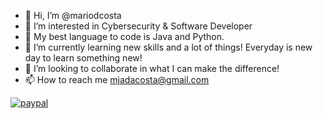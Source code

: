 - 👋 Hi, I’m @mariodcosta
- 👀 I’m interested in Cybersecurity & Software Developer
- 🤙 My best language to code is Java and Python.
- 🌱 I’m currently learning new skills and a lot of things! Everyday is new day to learn something new!
- 💞️ I’m looking to collaborate in what I can make the difference!
- 📫 How to reach me mjadacosta@gmail.com

[![paypal](https://www.paypalobjects.com/en_US/i/btn/btn_donateCC_LG.gif)](https://paypal.me/marioamarodacosta?country.x=PT&locale.x=pt_PT)
<!---
mariodcosta/mariodcosta is a ✨ special ✨ repository because its `README.md` (this file) appears on your GitHub profile.
You can click the Preview link to take a look at your changes.
--->
